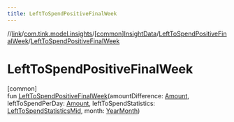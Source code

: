 ```yaml
---
title: LeftToSpendPositiveFinalWeek
---
```

//[link](../../../../index.html)/[com.tink.model.insights](../../index.html)/[[common]InsightData](../index.html)/[LeftToSpendPositiveFinalWeek](index.html)/[LeftToSpendPositiveFinalWeek](-left-to-spend-positive-final-week.html)



# LeftToSpendPositiveFinalWeek



[common]\
fun [LeftToSpendPositiveFinalWeek](-left-to-spend-positive-final-week.html)(amountDifference: [Amount](../../../com.tink.model.misc/[common]-amount/index.html), leftToSpendPerDay: [Amount](../../../com.tink.model.misc/[common]-amount/index.html), leftToSpendStatistics: [LeftToSpendStatisticsMid](../../../com.tink.model.leftToSpend/[common]-left-to-spend-statistics-mid/index.html), month: [YearMonth](../../../com.tink.model.time/[common]-year-month/index.html))




